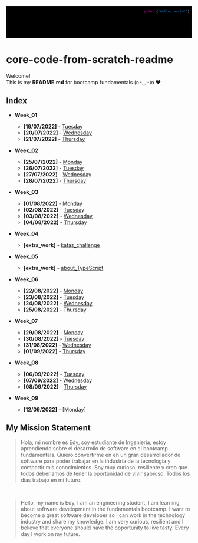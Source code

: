 ![alt text](assets/bg.png 'my background')

# core-code-from-scratch-readme

Welcome! </br>
This is my __README.md__ for bootcamp fundamentals (ɔ◔‿◔)ɔ ♥ </br>

## Index

* __Week_01__
  * __[19/07/2022]__ - [Tuesday](src/week_01/19-07-2022/)
  * __[20/07/2022]__ - [Wednesday](src/week_01/20-07-2022/)
  * __[21/07/2022]__ - [Thursday](src/week_01/21-07-2022/)

* __Week_02__
  * __[25/07/2022]__ - [Monday](src/week_02/25-07-2022/)
  * __[26/07/2022]__ - [Tuesday](src/week_02/26-07-2022/)
  * __[27/07/2022]__ - [Wednesday](src/week_02/27-07-2022/)
  * __[28/07/2022]__ - [Thursday](src/week_02/28-07-2022/)

* __Week_03__
  * __[01/08/2022]__ - [Monday](src/week_03/01-08-2022/)
  * __[02/08/2022]__ - [Tuesday](src/week_03/02-08-2022/)
  * __[03/08/2022]__ - [Wednesday](src/week_03/03-08-2022/)
  * __[04/08/2022]__ - [Thursday](src/week_03/04-08-2022/)

* __Week_04__
  * __[extra_work]__ - [katas_challenge](/src/week_04/)

* __Week_05__
  * __[extra_work]__ - [about_TypeScript](/src/week_05/)

* __Week_06__
  * __[22/08/2022]__ - [Monday](/src/week_06/22-08-2022/)
  * __[23/08/2022]__ - [Tuesday](/src/week_06/23-08-2022/)
  * __[24/08/2022]__ - [Wednesday](/src/week_06/24-08-2022/)
  * __[25/08/2022]__ - [Thursday](src/week_06/25-08-2022/)

* __Week_07__
  * __[29/08/2022]__ - [Monday](/src/week_07/29-08-2022/)
  * __[30/08/2022]__ - [Tuesday](/src/week_07/30-08-2022/)
  * __[31/08/2022]__ - [Wednesday](/src/week_07/31-08-2022/)
  * __[01/09/2022]__ - [Thursday](/src/week_07/01-09-2022/)

* __Week_08__
  * __[06/09/2022]__ - [Tuesday](/src/week_08/06-09-2022/)
  * __[07/09/2022]__ - [Wednesday](/src/week_08/07-09-2022/)
  * __[08/09/2022]__ - [Thursday](/src/week_08/08-09-2022/)

* __Week_09__
  * __[12/09/2022]__ - [Monday]


## My Mission Statement

>Hola, mi nombre es Edy, soy estudiante de Ingenieria, estoy aprendiendo sobre el desarrollo de software en el bootcamp fundamentals. Quiero convertirme en en un gran desarrollador de software para poder trabajar en la industria de la tecnologia y compartir mis conocimientos. Soy muy curioso, resiliente y creo que todos deberiamos de tener la oportunidad de vivir sabroso. Todos los dias trabajo en mi futuro.

</br>

>Hello, my name is Edy, I am an engineering student, I am learning about software development in the fundamentals bootcamp. I want to become a great software developer so I can work in the technology industry and share my knowledge. I am very curious, resilient and I believe that everyone should have the opportunity to live tasty. Every day I work on my future.
